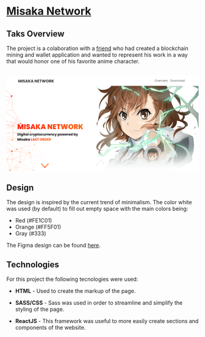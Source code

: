 <a href="http://misakanetwork.rf.gd/"><h1>Misaka Network</h1></a>
<h2>Taks Overview</h2>
<p>The project is a colaboration with a <a href="https://github.com/milos-mkv"> friend</a> who had created a blockchain mining and
wallet application and wanted to represent his work in a way that would honor one of his favorite anime character.</p>
<br/>
<img src="md_image/1.png">
<h2>Design</h2>
<p>The design is inspired by the current trend of minimalism. The color white was used (by default) to fill out empty space with the main colors being:</p>
<ul>
    <li>Red (#FE1C01)</li>
    <li>Orange (#FF5F01)</li>
    <li>Gray (#333)</li>
</ul>
<p>The Figma design can be found <a href="https://www.figma.com/file/MDTfMnQKJU9wbR4HseIx5a/Misaka-Network?node-id=0%3A1">here</a>.</p>
<h2>Technologies</h2>
<p>For this project the following tecnologies were used:</p>
<ul>
    <li><p><span style="font-weight: bold">HTML</span> - Used to create the markup of the page.</p>
    </li>
        <li><p><span style="font-weight: bold">SASS/CSS</span> - Sass was used in order to streamline and simplify the styling of the page.</p>
    </li>
        </li>
        <li><p><span style="font-weight: bold">ReactJS</span> - This framework was useful to more easily create sections and components of the website.</p>
    </li>

</ul>
